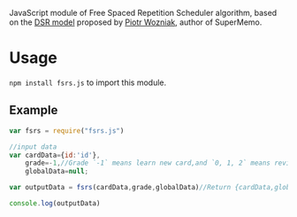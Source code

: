 JavaScript module of Free Spaced Repetition Scheduler algorithm, based on the [DSR model](https://supermemo.guru/wiki/Two_components_of_memory) proposed by [Piotr Wozniak](https://supermemo.guru/wiki/Piotr_Wozniak), author of SuperMemo.

# Usage

`npm install fsrs.js` to import this module.

## Example

```js
var fsrs = require("fsrs.js")

//input data
var cardData={id:'id'},
    grade=-1,//Grade `-1` means learn new card,and `0, 1, 2` means review old card (0:forget 1:remember 2:grasp).
    globalData=null;

var outputData = fsrs(cardData,grade,globalData)//Return {cardData,globalData}. You can save this output data and use it as input data the next time you update grade.

console.log(outputData)
```
